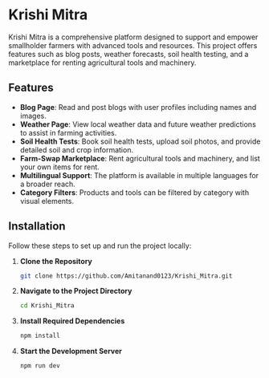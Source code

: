 # Krishi Mitra

Krishi Mitra is a comprehensive platform designed to support and empower smallholder farmers with advanced tools and resources. This project offers features such as blog posts, weather forecasts, soil health testing, and a marketplace for renting agricultural tools and machinery.

## Features

- **Blog Page**: Read and post blogs with user profiles including names and images.
- **Weather Page**: View local weather data and future weather predictions to assist in farming activities.
- **Soil Health Tests**: Book soil health tests, upload soil photos, and provide detailed soil and crop information.
- **Farm-Swap Marketplace**: Rent agricultural tools and machinery, and list your own items for rent.
- **Multilingual Support**: The platform is available in multiple languages for a broader reach.
- **Category Filters**: Products and tools can be filtered by category with visual elements.

## Installation

Follow these steps to set up and run the project locally:

1. **Clone the Repository**

   ```bash
   git clone https://github.com/Amitanand0123/Krishi_Mitra.git

2. **Navigate to the Project Directory**

   ```bash
   cd Krishi_Mitra

3. **Install Required Dependencies**

   ```bash
   npm install

4. **Start the Development Server**

   ```bash
   npm run dev

   

